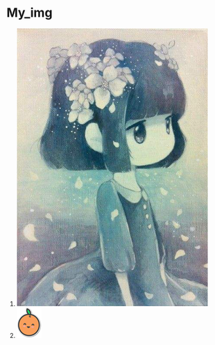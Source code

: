 # My_img 
<ol>
<li> <img src="https://github.com/llxqb/My_img/blob/master/img1.jpg"/></li>
<li> <img src="https://github.com/llxqb/My_img/blob/master/add_cart_success.png"/></li>
</ol>
